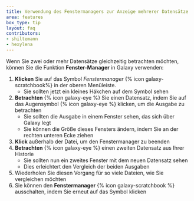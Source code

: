 ```yaml
---
title: Verwendung des Fenstermanagers zur Anzeige mehrerer Datensätze
area: features
box_type: tip
layout: faq
contributors:
- shiltemann
- hexylena
---
```



Wenn Sie zwei oder mehr Datensätze gleichzeitig betrachten möchten, können Sie die Funktion **Fenster-Manager** in Galaxy verwenden:
  1. **Klicken** Sie auf das Symbol *Fenstermanager* {% icon galaxy-scratchbook%} in der oberen Menüleiste.
     - Sie sollten jetzt ein kleines Häkchen auf dem Symbol sehen
  2. **Betrachten** {% icon galaxy-eye %} Sie einen Datensatz, indem Sie auf das Augensymbol {% icon galaxy-eye %} klicken, um die Ausgabe zu betrachten
     - Sie sollten die Ausgabe in einem Fenster sehen, das sich über Galaxy legt
     - Sie können die Größe dieses Fensters ändern, indem Sie an der rechten unteren Ecke ziehen
  3. **Klick** außerhalb der Datei, um den Fenstermanager zu beenden
  4. **Betrachten** {% icon galaxy-eye %} einen zweiten Datensatz aus Ihrer Historie
     - Sie sollten nun ein zweites Fenster mit dem neuen Datensatz sehen
     - Dies erleichtert den Vergleich der beiden Ausgaben
  5. Wiederholen Sie diesen Vorgang für so viele Dateien, wie Sie vergleichen möchten
  6. Sie können den **Fenstermanager** {% icon galaxy-scratchbook %} ausschalten, indem Sie erneut auf das Symbol klicken

